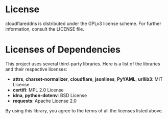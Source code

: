 # License
cloudflareddns is distributed under the GPLv3 license scheme.
For further information, consult the LICENSE file.

# Licenses of Dependencies

This project uses several third-party libraries. Here is a list of the libraries and their respective licenses:

- **attrs**, **charset-normalizer**, **cloudflare**, **jsonlines**, **PyYAML**, **urllib3**: MIT License
- **certifi**: MPL 2.0 License
- **idna**, **python-dotenv**: BSD License
- **requests**: Apache License 2.0

By using this library, you agree to the terms of all the licenses listed above.